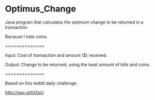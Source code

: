 Optimus_Change
==============

Java program that calculates the optimum change to be returned in a transaction

Because I hate coins.

==============

Input: Cost of transaction and amount ($) received.

Output: Change to be returned, using the least amount of bills and coins.

==============

Based on this reddit daily challenge:

http://goo.gl/tjtZpU
